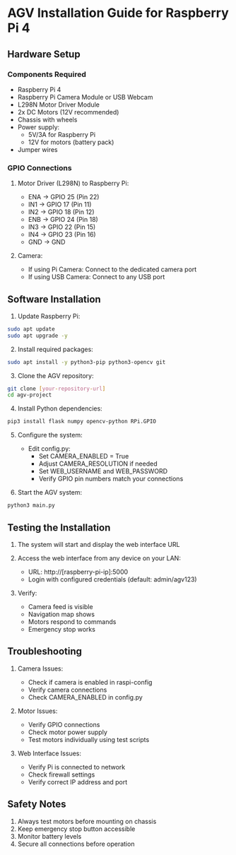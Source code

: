 # AGV Installation Guide for Raspberry Pi 4

## Hardware Setup

### Components Required
- Raspberry Pi 4
- Raspberry Pi Camera Module or USB Webcam
- L298N Motor Driver Module
- 2x DC Motors (12V recommended)
- Chassis with wheels
- Power supply:
  - 5V/3A for Raspberry Pi
  - 12V for motors (battery pack)
- Jumper wires

### GPIO Connections
1. Motor Driver (L298N) to Raspberry Pi:
   - ENA -> GPIO 25 (Pin 22)
   - IN1 -> GPIO 17 (Pin 11)
   - IN2 -> GPIO 18 (Pin 12)
   - ENB -> GPIO 24 (Pin 18)
   - IN3 -> GPIO 22 (Pin 15)
   - IN4 -> GPIO 23 (Pin 16)
   - GND -> GND
   
2. Camera:
   - If using Pi Camera: Connect to the dedicated camera port
   - If using USB Camera: Connect to any USB port

## Software Installation

1. Update Raspberry Pi:
```bash
sudo apt update
sudo apt upgrade -y
```

2. Install required packages:
```bash
sudo apt install -y python3-pip python3-opencv git
```

3. Clone the AGV repository:
```bash
git clone [your-repository-url]
cd agv-project
```

4. Install Python dependencies:
```bash
pip3 install flask numpy opencv-python RPi.GPIO
```

5. Configure the system:
   - Edit config.py:
     - Set CAMERA_ENABLED = True
     - Adjust CAMERA_RESOLUTION if needed
     - Set WEB_USERNAME and WEB_PASSWORD
     - Verify GPIO pin numbers match your connections

6. Start the AGV system:
```bash
python3 main.py
```

## Testing the Installation

1. The system will start and display the web interface URL
2. Access the web interface from any device on your LAN:
   - URL: http://[raspberry-pi-ip]:5000
   - Login with configured credentials (default: admin/agv123)

3. Verify:
   - Camera feed is visible
   - Navigation map shows
   - Motors respond to commands
   - Emergency stop works

## Troubleshooting

1. Camera Issues:
   - Check if camera is enabled in raspi-config
   - Verify camera connections
   - Check CAMERA_ENABLED in config.py

2. Motor Issues:
   - Verify GPIO connections
   - Check motor power supply
   - Test motors individually using test scripts

3. Web Interface Issues:
   - Verify Pi is connected to network
   - Check firewall settings
   - Verify correct IP address and port

## Safety Notes

1. Always test motors before mounting on chassis
2. Keep emergency stop button accessible
3. Monitor battery levels
4. Secure all connections before operation
